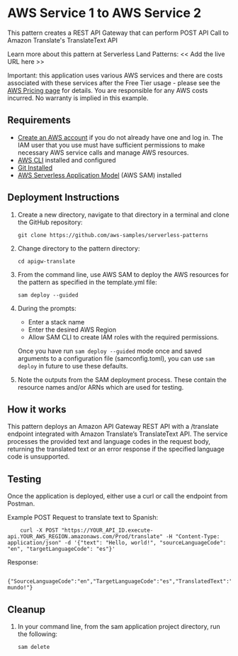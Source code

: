 # AWS Service 1 to AWS Service 2

This pattern creates a REST API Gateway that can perform POST API Call to Amazon Translate's TranslateText API

Learn more about this pattern at Serverless Land Patterns: << Add the live URL here >>

Important: this application uses various AWS services and there are costs associated with these services after the Free Tier usage - please see the [AWS Pricing page](https://aws.amazon.com/pricing/) for details. You are responsible for any AWS costs incurred. No warranty is implied in this example.

## Requirements

* [Create an AWS account](https://portal.aws.amazon.com/gp/aws/developer/registration/index.html) if you do not already have one and log in. The IAM user that you use must have sufficient permissions to make necessary AWS service calls and manage AWS resources.
* [AWS CLI](https://docs.aws.amazon.com/cli/latest/userguide/install-cliv2.html) installed and configured
* [Git Installed](https://git-scm.com/book/en/v2/Getting-Started-Installing-Git)
* [AWS Serverless Application Model](https://docs.aws.amazon.com/serverless-application-model/latest/developerguide/serverless-sam-cli-install.html) (AWS SAM) installed

## Deployment Instructions

1. Create a new directory, navigate to that directory in a terminal and clone the GitHub repository:
    ``` 
    git clone https://github.com/aws-samples/serverless-patterns
    ```
1. Change directory to the pattern directory:
    ```
    cd apigw-translate
    ```
1. From the command line, use AWS SAM to deploy the AWS resources for the pattern as specified in the template.yml file:
    ```
    sam deploy --guided
    ```
1. During the prompts:
    * Enter a stack name
    * Enter the desired AWS Region
    * Allow SAM CLI to create IAM roles with the required permissions.

    Once you have run `sam deploy --guided` mode once and saved arguments to a configuration file (samconfig.toml), you can use `sam deploy` in future to use these defaults.

1. Note the outputs from the SAM deployment process. These contain the resource names and/or ARNs which are used for testing.

## How it works

This pattern deploys an Amazon API Gateway REST API with a /translate endpoint integrated with Amazon Translate’s TranslateText API. The service processes the provided text and language codes in the request body, returning the translated text or an error response if the specified language code is unsupported.

## Testing

Once the application is deployed, either use a curl or call the endpoint from Postman.

Example POST Request to translate text to Spanish:
```
    curl -X POST "https://YOUR_API_ID.execute-api.YOUR_AWS_REGION.amazonaws.com/Prod/translate" -H "Content-Type: application/json" -d '{"text": "Hello, world!", "sourceLanguageCode": "en", "targetLanguageCode": "es"}'
```

Response:
```
  {"SourceLanguageCode":"en","TargetLanguageCode":"es","TranslatedText":"¡Hola, mundo!"}
```

## Cleanup
 
1. In your command line, from the sam application project directory, run the following:
    ```bash
    sam delete

    ```
